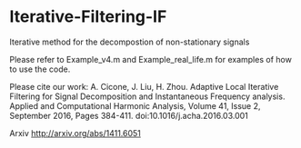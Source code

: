 # Iterative-Filtering-IF
Iterative method for the decompostion of non-stationary signals

Please refer to Example_v4.m and Example_real_life.m for examples of how to use the code.

Please cite our work:
A. Cicone, J. Liu, H. Zhou. Adaptive Local Iterative Filtering for Signal Decomposition and Instantaneous Frequency analysis. Applied and Computational Harmonic Analysis, Volume 41, Issue 2, September 2016, Pages 384-411. doi:10.1016/j.acha.2016.03.001

Arxiv http://arxiv.org/abs/1411.6051
